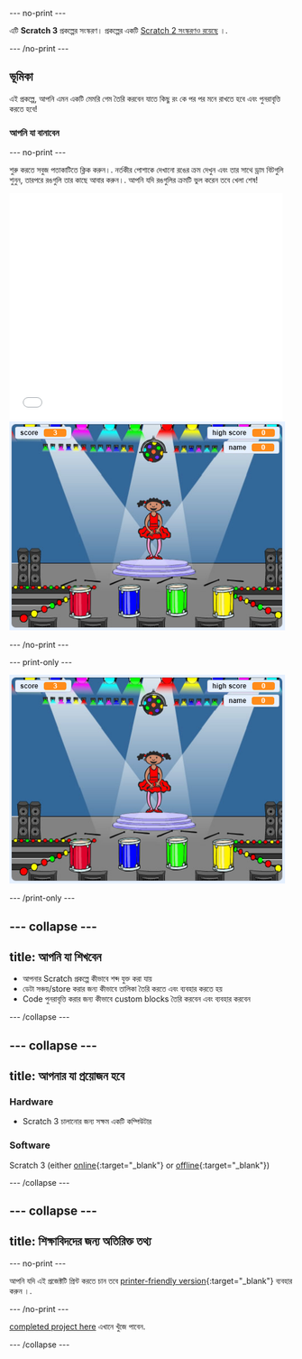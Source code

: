 --- no-print ---

এটি **Scratch 3** প্রকল্পের সংস্করণ। প্রকল্পের একটি [Scratch 2 সংস্করণও রয়েছে](https://projects.raspberrypi.org/bn-IN/projects/memory-scratch2) ।.

--- /no-print ---

## ভূমিকা

এই প্রকল্পে, আপনি এমন একটি মেমরি গেম তৈরি করবেন যাতে কিছু রং কে পর পর মনে রাখতে হবে এবং পুনরাবৃত্তি করতে হবে!

### আপনি যা বানাবেন

--- no-print ---

শুরু করতে সবুজ পতাকাটিতে ক্লিক করুন।. নর্তকীর পোশাকে দেখানো রঙের ক্রম দেখুন এবং তার সাথে ড্রাম বিটগুলি শুনুন, তারপরে রঙগুলি তার কাছে আবার করুন।. আপনি যদি রঙগুলির ক্রমটি ভুল করেন তবে খেলা শেষ!

<div class="scratch-preview">
  <iframe allowtransparency="true" width="485" height="402" src="//scratch.mit.edu/projects/embed/284452634/?autostart=false" frameborder="0" allowfullscreen scrolling="no" mark="crwd-mark"></iframe> <img src="images/screenshot.png" />
</div>

--- /no-print ---

--- print-only ---

![screenshot of finished game](images/screenshot.png)

--- /print-only ---

--- collapse ---
---
title: আপনি যা শিখবেন
---

+ আপনার Scratch প্রকল্পে কীভাবে শব্দ যুক্ত করা যায়
+ ডেটা সঞ্চয়/store করার জন্য কীভাবে তালিকা তৈরি করতে এবং ব্যবহার করতে হয়
+ Code পুনরাবৃত্তি করার জন্য কীভাবে custom blocks তৈরি করবেন এবং ব্যবহার করবেন

--- /collapse ---

--- collapse ---
---
title: আপনার যা প্রয়োজন হবে
---

### Hardware

+ Scratch 3 চালানোর জন্য সক্ষম একটি কম্পিউটার

### Software

Scratch 3 (either [online](https://rpf.io/scratchon){:target="_blank"} or [offline](https://rpf.io/scratchoff){:target="_blank"})

--- /collapse ---

--- collapse ---
---
title: শিক্ষাবিদদের জন্য অতিরিক্ত তথ্য
---

--- no-print ---

আপনি যদি এই প্রজেক্টটি প্রিন্ট করতে চান তবে [printer-friendly version](https://projects.raspberrypi.org/bn-IN/projects/memory/print){:target="_blank"} ব্যবহার করুন ।.

--- /no-print ---

[completed project here](http://rpf.io/p/bn-IN/memory-get) এখানে খুঁজে পাবেন.

--- /collapse ---
